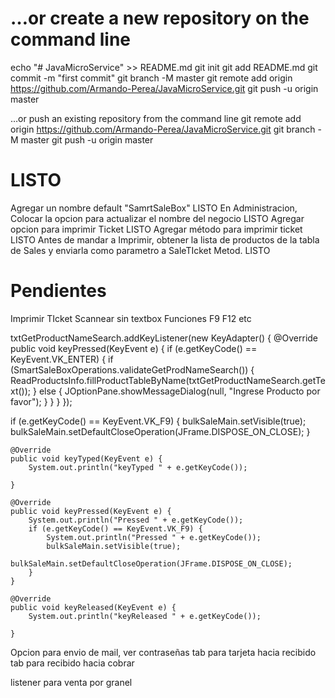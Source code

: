 # …or create a new repository on the command line
echo "# JavaMicroService" >> README.md
git init
git add README.md
git commit -m "first commit"
git branch -M master
git remote add origin https://github.com/Armando-Perea/JavaMicroService.git
git push -u origin master
                

…or push an existing repository from the command line
git remote add origin https://github.com/Armando-Perea/JavaMicroService.git
git branch -M master
git push -u origin master

# LISTO

Agregar un nombre default "SamrtSaleBox"   LISTO
En Administracion, Colocar la opcion para actualizar el nombre del negocio LISTO
Agregar opcion para imprimir Ticket   LISTO
Agregar método para imprimir ticket  LISTO
Antes de mandar a Imprimir, obtener la lista de productos de la tabla de Sales y enviarla como parametro a
SaleTIcket Metod. LISTO


# Pendientes

Imprimir TIcket
Scannear sin textbox
Funciones F9 F12 etc


txtGetProductNameSearch.addKeyListener(new KeyAdapter() {
			@Override
			public void keyPressed(KeyEvent e) {
				if (e.getKeyCode() == KeyEvent.VK_ENTER) {
					if (SmartSaleBoxOperations.validateGetProdNameSearch()) {
						ReadProductsInfo.fillProductTableByName(txtGetProductNameSearch.getText());
					} else {
						JOptionPane.showMessageDialog(null, "Ingrese Producto por favor");
					}
				}
			}
		});
		
		
if (e.getKeyCode() == KeyEvent.VK_F9) {
					bulkSaleMain.setVisible(true);
					bulkSaleMain.setDefaultCloseOperation(JFrame.DISPOSE_ON_CLOSE);
				}		
		
		
	@Override
	public void keyTyped(KeyEvent e) {
		System.out.println("keyTyped " + e.getKeyCode());
		
	}

	@Override
	public void keyPressed(KeyEvent e) {
		System.out.println("Pressed " + e.getKeyCode());
		if (e.getKeyCode() == KeyEvent.VK_F9) {
            System.out.println("Pressed " + e.getKeyCode());
            bulkSaleMain.setVisible(true);
			bulkSaleMain.setDefaultCloseOperation(JFrame.DISPOSE_ON_CLOSE);
        } 
	}

	@Override
	public void keyReleased(KeyEvent e) {
		System.out.println("keyReleased " + e.getKeyCode());
		
	}		
		
		
Opcion para envio de mail, ver contraseñas
tab para tarjeta hacia recibido
tab para recibido hacia cobrar

listener para venta por granel	
		
		
